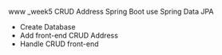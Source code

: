 www _week5
CRUD Address Spring Boot use Spring Data JPA
- Create Database
- Add front-end CRUD Address
- Handle CRUD front-end
